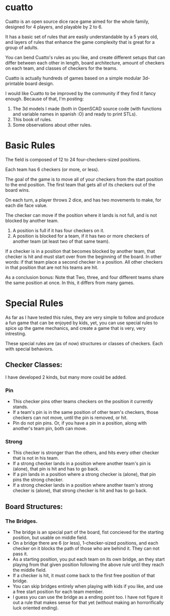 # cuatto
Cuatto is an open source dice race game aimed for the whole family, designed for 4 players, and playable by 2 to 6. 

It has a basic set of rules that are easily understandable by a 5 years old, and layers of rules that enhance the game complexity that is great for a group of adults.

You can bend Cuatto's rules as you like, and create different setups that can differ between each other in length, board architecture, amount of checkers on each team, and classes of checkers for the teams.

Cuatto is actually hundreds of games based on a simple modular 3d-printable board design.

I would like Cuatto to be improved by the community if they find it fancy enough. 
Because of that, I'm posting:
 1. The 3d models I made (both in OpenSCAD source code (with functions and variable names in spanish :O) and ready to print STLs). 
 2. This book of rules.
 3. Some observations about other rules.

# Basic Rules

The field is composed of 12 to 24 four-checkers-sized positions.

Each team has 6 checkers (or more, or less).

The goal of the game is to move all of your checkers from the start position to the end position. The first team that gets all of its checkers out of the board wins.

On each turn, a player throws 2 dice, and has two movements to make, for each die face value.

The checker can move if the position where it lands is not full, and is not blocked by another team.
 1. A position is full if it has four checkers on it.
 2. A position is blocked for a team, if it has two or more checkers of another team (at least two of that same team).

If a checker is in a position that becomes blocked by another team, that checker is hit and must start over from the beginning of the board. In other words: if that team place a second checker in a position. All other checkers in that position that are not his teams are hit.

As a conclusion bonus: Note that Two, three, and four different teams share the same position at once. In this, it differs from many games.

# Special Rules
As far as I have tested this rules, they are very simple to follow and produce a fun game that can be enjoyed by kids, yet, you can use special rules to spice up the game mechanics, and create a game that is very, very intresting.

These special rules are (as of now) structures or classes of checkers. Each with special behaviors.

## Checker Classes:

I have developed 2 kinds, but many more could be added.

### Pin
- This checker pins other teams checkers on the position it currently stands. 
- If a team's pin is in the same position of other team's checkers, those checkers can not move, until the pin is removed, or hit. 
- Pin do not pin pins. Or, if you have a pin in a position, along with another's team pin, both can move.
### Strong
- This checker is stronger than the others, and hits every other checker that is not in his team.
- If a strong checker lands in a position where another team's pin is (alone), that pin is hit and has to go back.
- If a pin lands in a position where a strong checker is (alone), that pin pins the strong checker.
- If a strong checker lands in a position where another team's strong checker is (alone), that strong checker is hit and has to go back.


## Board Structures:

### The Bridges. 
- The bridge is an special part of the board, fist concieved for the starting position, but usable on middle field. 
- On a bridge there are 6 (or less), 1-checker-sized positions, and each checker on it blocks the path of those who are behind it. They can not pass it.
- As a starting position, you put each team on its own bridge, an they start playing from that given position following the above rule until they reach the middle field.
- If a checker is hit, it must come back to the first free position of that bridge.
- You can skip bridges entirely when playing with kids if you like, and use a free start position for each team member.
- I guess you can use the bridge as a ending point too. I have not figure it out a rule that makes sense for that yet (without making an horrorifically luck oriented ending).

